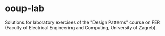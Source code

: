 # ooup-lab
Solutions for laboratory exercises of the "Design Patterns" course on FER (Faculty of Electrical Engineering and Computing, University of Zagreb).
